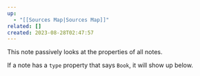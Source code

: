 ```yaml
---
up:
  - "[[Sources Map|Sources Map]]"
related: []
created: 2023-08-28T02:47:57
---
```

This note passively looks at the properties of all notes.

If a note has a `type` property that says `Book`, it will show up below.

